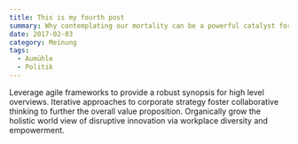 ```yaml
---
title: This is my fourth post
summary: Why contemplating our mortality can be a powerful catalyst for change
date: 2017-02-03
category: Meinung
tags:
  - Aumühle
  - Politik
---
```

Leverage agile frameworks to provide a robust synopsis for high level overviews. Iterative approaches to corporate strategy foster collaborative thinking to further the overall value proposition. Organically grow the holistic world view of disruptive innovation via workplace diversity and empowerment.
